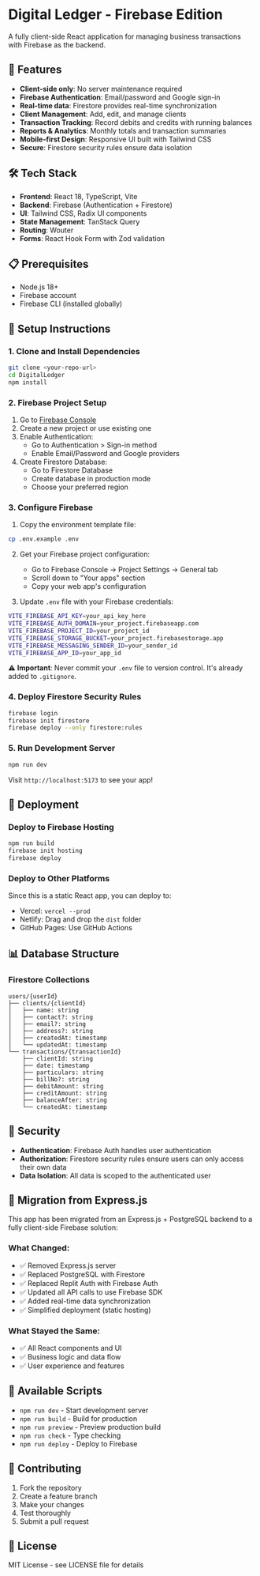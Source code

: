 # Digital Ledger - Firebase Edition

A fully client-side React application for managing business transactions with Firebase as the backend.

## 🚀 Features

- **Client-side only**: No server maintenance required
- **Firebase Authentication**: Email/password and Google sign-in
- **Real-time data**: Firestore provides real-time synchronization
- **Client Management**: Add, edit, and manage clients
- **Transaction Tracking**: Record debits and credits with running balances
- **Reports & Analytics**: Monthly totals and transaction summaries
- **Mobile-first Design**: Responsive UI built with Tailwind CSS
- **Secure**: Firestore security rules ensure data isolation

## 🛠️ Tech Stack

- **Frontend**: React 18, TypeScript, Vite
- **Backend**: Firebase (Authentication + Firestore)
- **UI**: Tailwind CSS, Radix UI components
- **State Management**: TanStack Query
- **Routing**: Wouter
- **Forms**: React Hook Form with Zod validation

## 📋 Prerequisites

- Node.js 18+ 
- Firebase account
- Firebase CLI (installed globally)

## 🔧 Setup Instructions

### 1. Clone and Install Dependencies

```bash
git clone <your-repo-url>
cd DigitalLedger
npm install
```

### 2. Firebase Project Setup

1. Go to [Firebase Console](https://console.firebase.google.com/)
2. Create a new project or use existing one
3. Enable Authentication:
   - Go to Authentication > Sign-in method
   - Enable Email/Password and Google providers
4. Create Firestore Database:
   - Go to Firestore Database
   - Create database in production mode
   - Choose your preferred region

### 3. Configure Firebase

1. Copy the environment template file:
```bash
cp .env.example .env
```

2. Get your Firebase project configuration:
   - Go to Firebase Console → Project Settings → General tab
   - Scroll down to "Your apps" section
   - Copy your web app's configuration

3. Update `.env` file with your Firebase credentials:
```bash
VITE_FIREBASE_API_KEY=your_api_key_here
VITE_FIREBASE_AUTH_DOMAIN=your_project.firebaseapp.com
VITE_FIREBASE_PROJECT_ID=your_project_id
VITE_FIREBASE_STORAGE_BUCKET=your_project.firebasestorage.app
VITE_FIREBASE_MESSAGING_SENDER_ID=your_sender_id
VITE_FIREBASE_APP_ID=your_app_id
```

⚠️ **Important**: Never commit your `.env` file to version control. It's already added to `.gitignore`.

### 4. Deploy Firestore Security Rules

```bash
firebase login
firebase init firestore
firebase deploy --only firestore:rules
```

### 5. Run Development Server

```bash
npm run dev
```

Visit `http://localhost:5173` to see your app!

## 🚀 Deployment

### Deploy to Firebase Hosting

```bash
npm run build
firebase init hosting
firebase deploy
```

### Deploy to Other Platforms

Since this is a static React app, you can deploy to:
- Vercel: `vercel --prod`
- Netlify: Drag and drop the `dist` folder
- GitHub Pages: Use GitHub Actions

## 📊 Database Structure

### Firestore Collections

```
users/{userId}
├── clients/{clientId}
│   ├── name: string
│   ├── contact?: string
│   ├── email?: string
│   ├── address?: string
│   ├── createdAt: timestamp
│   └── updatedAt: timestamp
└── transactions/{transactionId}
    ├── clientId: string
    ├── date: timestamp
    ├── particulars: string
    ├── billNo?: string
    ├── debitAmount: string
    ├── creditAmount: string
    ├── balanceAfter: string
    └── createdAt: timestamp
```

## 🔐 Security

- **Authentication**: Firebase Auth handles user authentication
- **Authorization**: Firestore security rules ensure users can only access their own data
- **Data Isolation**: All data is scoped to the authenticated user

## 🎯 Migration from Express.js

This app has been migrated from an Express.js + PostgreSQL backend to a fully client-side Firebase solution:

### What Changed:
- ✅ Removed Express.js server
- ✅ Replaced PostgreSQL with Firestore
- ✅ Replaced Replit Auth with Firebase Auth
- ✅ Updated all API calls to use Firebase SDK
- ✅ Added real-time data synchronization
- ✅ Simplified deployment (static hosting)

### What Stayed the Same:
- ✅ All React components and UI
- ✅ Business logic and data flow
- ✅ User experience and features

## 📝 Available Scripts

- `npm run dev` - Start development server
- `npm run build` - Build for production
- `npm run preview` - Preview production build
- `npm run check` - Type checking
- `npm run deploy` - Deploy to Firebase

## 🤝 Contributing

1. Fork the repository
2. Create a feature branch
3. Make your changes
4. Test thoroughly
5. Submit a pull request

## 📄 License

MIT License - see LICENSE file for details
